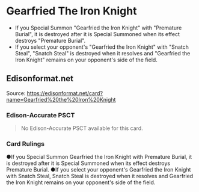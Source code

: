 # Gearfried The Iron Knight

*   If you Special Summon "Gearfried the Iron Knight" with "Premature Burial", it is destroyed after it is Special Summoned when its effect destroys "Premature Burial".
*   If you select your opponent's "Gearfried the Iron Knight" with "Snatch Steal", "Snatch Steal" is destroyed when it resolves and "Gearfried the Iron Knight" remains on your opponent's side of the field.

## Edisonformat.net

Source: https://edisonformat.net/card?name=Gearfried%20the%20Iron%20Knight

### Edison-Accurate PSCT

> No Edison-Accurate PSCT available for this card.

### Card Rulings

●If you Special Summon Gearfried the Iron Knight with Premature Burial, it is destroyed after it is Special Summoned when its effect destroys Premature Burial.
●If you select your opponent's Gearfried the Iron Knight with Snatch Steal, Snatch Steal is destroyed when it resolves and Gearfried the Iron Knight remains on your opponent's side of the field.
            